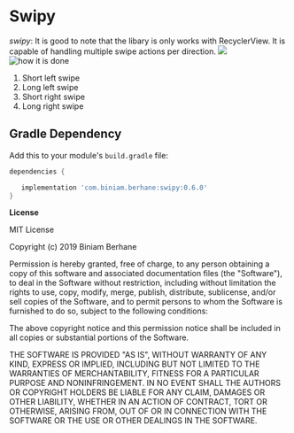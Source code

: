 
# Swipy
*swipy*: It is good to note that the libary is only works with RecyclerView. 
It is capable of handling multiple swipe actions per direction.
[![](https://jitpack.io/v/biniamHaddish/SwipeView.svg)](https://jitpack.io/#biniamHaddish/SwipeView)
![how it is done](../master/img/SwipyCodeSample.png)

1. Short left swipe
2. Long left swipe
3. Short right swipe
4. Long right swipe

## Gradle Dependency

Add this to your module's `build.gradle` file:

```gradle
dependencies {

   implementation 'com.biniam.berhane:swipy:0.6.0'
}
```



**License**


MIT License

Copyright (c) 2019 Biniam Berhane

Permission is hereby granted, free of charge, to any person obtaining a copy
of this software and associated documentation files (the "Software"), to deal
in the Software without restriction, including without limitation the rights
to use, copy, modify, merge, publish, distribute, sublicense, and/or sell
copies of the Software, and to permit persons to whom the Software is
furnished to do so, subject to the following conditions:

The above copyright notice and this permission notice shall be included in all
copies or substantial portions of the Software.

THE SOFTWARE IS PROVIDED "AS IS", WITHOUT WARRANTY OF ANY KIND, EXPRESS OR
IMPLIED, INCLUDING BUT NOT LIMITED TO THE WARRANTIES OF MERCHANTABILITY,
FITNESS FOR A PARTICULAR PURPOSE AND NONINFRINGEMENT. IN NO EVENT SHALL THE
AUTHORS OR COPYRIGHT HOLDERS BE LIABLE FOR ANY CLAIM, DAMAGES OR OTHER
LIABILITY, WHETHER IN AN ACTION OF CONTRACT, TORT OR OTHERWISE, ARISING FROM,
OUT OF OR IN CONNECTION WITH THE SOFTWARE OR THE USE OR OTHER DEALINGS IN THE
SOFTWARE.


